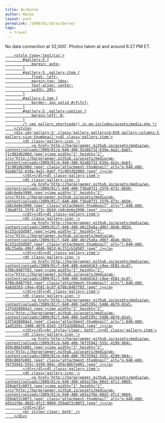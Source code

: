 ```yaml
---
title: Airborne
author: Harpo
layout: post
permalink: /2009/01/19/airborne/
tags:
  - travel
---
```

<p>No data connection at 32,000&#8242;.  Photos taken at and around 6:27 PM ET.</p>
<p><a href="http://harpojaeger.github.io/assets/media/wp-content/uploads/2009/01/p-640-480-e03a1f8e-88d2-4fc2-9069-359abf2c00f3.jpeg"></p>

		<style type='text/css'>
			#gallery-5 {
				margin: auto;
			}
			#gallery-5 .gallery-item {
				float: left;
				margin-top: 10px;
				text-align: center;
				width: 20%;
			}
			#gallery-5 img {
				border: 2px solid #cfcfcf;
			}
			#gallery-5 .gallery-caption {
				margin-left: 0;
			}
			/* see gallery_shortcode() in wp-includes/assets/media.php */
		</style>
		<div id='gallery-5' class='gallery galleryid-859 gallery-columns-5 gallery-size-thumbnail'><dl class='gallery-item'>
			<dt class='gallery-icon '>
				<a href='http://harpojaeger.github.io/assets/media/wp-content/uploads/2009/01/p-640-480-92a8b732-639a-4a2c-8abf-f1c901db200d.jpeg'><img width="1" height="1" src="http://harpojaeger.github.io/assets/media/wp-content/uploads/2009/01/p-640-480-92a8b732-639a-4a2c-8abf-f1c901db200d.jpeg" class="attachment-thumbnail" alt="p-640-480-92a8b732-639a-4a2c-8abf-f1c901db200d.jpeg" /></a>
			</dt></dl><dl class='gallery-item'>
			<dt class='gallery-icon '>
				<a href='http://harpojaeger.github.io/assets/media/wp-content/uploads/2009/01/l-640-480-f36a0731-25f9-473c-8b50-cb8c6e6e3990.jpeg'><img width="1" height="1" src="http://harpojaeger.github.io/assets/media/wp-content/uploads/2009/01/l-640-480-f36a0731-25f9-473c-8b50-cb8c6e6e3990.jpeg" class="attachment-thumbnail" alt="l-640-480-f36a0731-25f9-473c-8b50-cb8c6e6e3990.jpeg" /></a>
			</dt></dl><dl class='gallery-item'>
			<dt class='gallery-icon '>
				<a href='http://harpojaeger.github.io/assets/media/wp-content/uploads/2009/01/l-640-480-40c25e8a-d9bf-464b-982d-6c151cb3d507.jpeg'><img width="1" height="1" src="http://harpojaeger.github.io/assets/media/wp-content/uploads/2009/01/l-640-480-40c25e8a-d9bf-464b-982d-6c151cb3d507.jpeg" class="attachment-thumbnail" alt="l-640-480-40c25e8a-d9bf-464b-982d-6c151cb3d507.jpeg" /></a>
			</dt></dl><dl class='gallery-item'>
			<dt class='gallery-icon '>
				<a href='http://harpojaeger.github.io/assets/media/wp-content/uploads/2009/01/l-640-480-4a6dd163-c9ee-4581-bcd7-b78bc8487f83.jpeg'><img width="1" height="1" src="http://harpojaeger.github.io/assets/media/wp-content/uploads/2009/01/l-640-480-4a6dd163-c9ee-4581-bcd7-b78bc8487f83.jpeg" class="attachment-thumbnail" alt="l-640-480-4a6dd163-c9ee-4581-bcd7-b78bc8487f83.jpeg" /></a>
			</dt></dl><dl class='gallery-item'>
			<dt class='gallery-icon '>
				<a href='http://harpojaeger.github.io/assets/media/wp-content/uploads/2009/01/l-640-480-1ad5195c-5406-46f9-82e5-13f5d26884a3.jpeg'><img width="1" height="1" src="http://harpojaeger.github.io/assets/media/wp-content/uploads/2009/01/l-640-480-1ad5195c-5406-46f9-82e5-13f5d26884a3.jpeg" class="attachment-thumbnail" alt="l-640-480-1ad5195c-5406-46f9-82e5-13f5d26884a3.jpeg" /></a>
			</dt></dl><br style="clear: both" /><dl class='gallery-item'>
			<dt class='gallery-icon '>
				<a href='http://harpojaeger.github.io/assets/media/wp-content/uploads/2009/01/p-640-480-76f35942-555c-4199-984c-d59c86bfe001.jpeg'><img width="1" height="1" src="http://harpojaeger.github.io/assets/media/wp-content/uploads/2009/01/p-640-480-76f35942-555c-4199-984c-d59c86bfe001.jpeg" class="attachment-thumbnail" alt="p-640-480-76f35942-555c-4199-984c-d59c86bfe001.jpeg" /></a>
			</dt></dl><dl class='gallery-item'>
			<dt class='gallery-icon '>
				<a href='http://harpojaeger.github.io/assets/media/wp-content/uploads/2009/01/p-640-480-e03a1f8e-88d2-4fc2-9069-359abf2c00f3.jpeg'><img width="1" height="1" src="http://harpojaeger.github.io/assets/media/wp-content/uploads/2009/01/p-640-480-e03a1f8e-88d2-4fc2-9069-359abf2c00f3.jpeg" class="attachment-thumbnail" alt="p-640-480-e03a1f8e-88d2-4fc2-9069-359abf2c00f3.jpeg" /></a>
			</dt></dl>
			<br style='clear: both' />
		</div>

<p>
</a></p>
